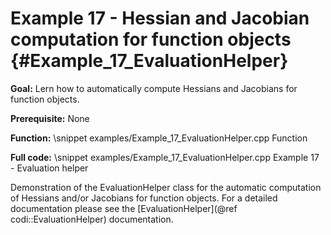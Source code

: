 Example 17 - Hessian and Jacobian computation for function objects {#Example_17_EvaluationHelper}
=======

**Goal:** Lern how to automatically compute Hessians and Jacobians for function objects.

**Prerequisite:** None

**Function:**
\snippet examples/Example_17_EvaluationHelper.cpp Function

**Full code:**
\snippet examples/Example_17_EvaluationHelper.cpp Example 17 - Evaluation helper

Demonstration of the EvaluationHelper class for the automatic computation of Hessians and/or Jacobians for function 
objects. For a detailed documentation please see the [EvaluationHelper](@ref codi::EvaluationHelper) documentation.

